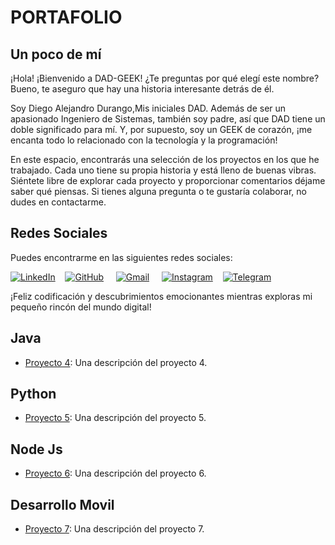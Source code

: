 # PORTAFOLIO
## Un poco de mí
¡Hola! ¡Bienvenido a DAD-GEEK! ¿Te preguntas por qué elegí este nombre? Bueno, te aseguro que hay una historia interesante detrás de él.

Soy Diego Alejandro Durango,Mis iniciales DAD. Además de ser un apasionado Ingeniero de Sistemas, también soy padre, así que DAD tiene un doble significado para mí. Y, por supuesto, soy un GEEK de corazón, ¡me encanta todo lo relacionado con la tecnología y la programación!

En este espacio, encontrarás una selección de los proyectos en los que he trabajado. Cada uno tiene su propia historia y está lleno de buenas vibras. Siéntete libre de explorar cada proyecto y proporcionar comentarios déjame saber qué piensas. Si tienes alguna pregunta o te gustaría colaborar, no dudes en contactarme.

## Redes Sociales

Puedes encontrarme en las siguientes redes sociales:

[![LinkedIn](https://cdn.icon-icons.com/icons2/2429/PNG/96/linkedin_logo_icon_147268.png)](https://www.linkedin.com/in/alejandro-durango-garro/)&nbsp;&nbsp;&nbsp; [![GitHub](https://cdn.icon-icons.com/icons2/901/PNG/96/github_icon-icons.com_69253.png)](https://github.com/DAD-GEEK) &nbsp;&nbsp;&nbsp; [![Gmail](https://cdn.icon-icons.com/icons2/730/PNG/96/gmail_icon-icons.com_62758.png)](mailto:lejodurango@gmail.com) &nbsp;&nbsp;&nbsp; [![Instagram](https://cdn.icon-icons.com/icons2/2037/PNG/96/ig_instagram_media_social_icon_124260.png)](https://www.instagram.com/alejo.durango.g/) 
&nbsp;&nbsp;&nbsp;[![Telegram](https://cdn.icon-icons.com/icons2/2429/PNG/96/telegram_logo_icon_147228.png)](https://t.me/DAD_geek) 

¡Feliz codificación y descubrimientos emocionantes mientras exploras mi pequeño rincón del mundo digital!

## Java

- [Proyecto 4](https://github.com/user/project4): Una descripción del proyecto 4.

## Python

- [Proyecto 5](https://github.com/user/project5): Una descripción del proyecto 5.

## Node Js

- [Proyecto 6](https://github.com/user/project6): Una descripción del proyecto 6.

## Desarrollo Movil

- [Proyecto 7](https://github.com/user/project7): Una descripción del proyecto 7.

